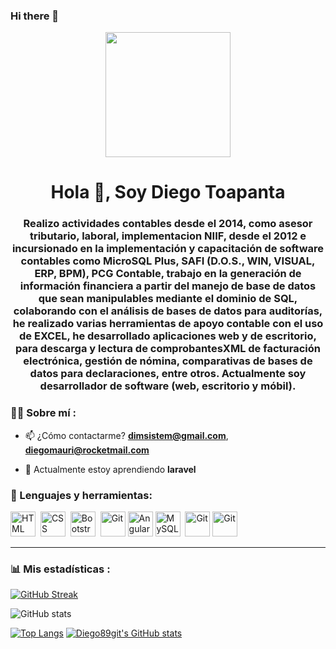 ### Hi there 👋

<!--
**Diego89git/Diego89git** is a ✨ _special_ ✨ repository because its `README.md` (this file) appears on your GitHub profile.

Here are some ideas to get you started:

- 🔭 I’m currently working on ...
- 🌱 I’m currently learning ...
- 👯 I’m looking to collaborate on ...
- 🤔 I’m looking for help with ...
- 💬 Ask me about ...
- 📫 How to reach me: ...
- 😄 Pronouns: ...
- ⚡ Fun fact: ...
-->
<div id="header" align="center">
    <img src="https://www.vipnet360.com/wp-content/uploads/2021/06/La-importancia-de-contar-con-un-desarrollador-o-programador-para-Wordpress_Vipnet360-1000x500.png" width="200" />
    <h1 align="center">Hola 👋, Soy Diego Toapanta</h1>
    <h3 align="center">Realizo actividades contables desde el 2014, como asesor tributario, laboral, implementacion NIIF, desde el 2012 e incursionado en la implementación y capacitación de software contables como MicroSQL Plus, SAFI (D.O.S., WIN, VISUAL, ERP, BPM), PCG Contable, trabajo en la generación de información financiera a partir del manejo de base de datos que sean manipulables mediante el dominio de SQL, colaborando con el análisis de bases de datos para auditorías, he realizado varias herramientas de apoyo contable con el uso de EXCEL, he desarrollado aplicaciones web y de escritorio, para descarga y lectura de comprobantesXML de facturación electrónica, gestión de nómina, comparativas de bases de datos para declaraciones, entre otros. Actualmente soy desarrollador de software (web, escritorio y móbil).</h3>
</div>


### 👨‍💻 Sobre mí :

- 📫 ¿Cómo contactarme? **dimsistem@gmail.com**, **diegomauri@rocketmail.com**

- 🌱 Actualmente estoy aprendiendo **laravel**


<div align="left">
    <h3>🔨 Lenguajes y herramientas:</h3>
    <div>
        <img src="https://cdn-icons-png.flaticon.com/512/174/174854.png" title="HTML5" alt="HTML" width="40" height="40"/>&nbsp;
        <img src="https://cdn.icon-icons.com/icons2/2107/PNG/512/file_type_css_icon_130661.png"  title="CSS3" alt="CSS" width="40" height="40"/>&nbsp;
        <img src="https://cdn.icon-icons.com/icons2/2248/PNG/512/bootstrap_icon_135870.png" title="Bootstrap" alt="Bootstrap" width="40" height="40"/>&nbsp;
        <img src="https://cdn.icon-icons.com/icons2/2406/PNG/512/github_git_icon_145985.png" title="Git" **alt="Git" width="40" height="40"/>
        <img src="https://docs.angular.lat/assets/images/logos/angularjs/AngularJS-Shield.svg" title="Angular" **alt="Angular" width="40" height="40"/>
         <img src="https://cdn.icon-icons.com/icons2/2415/PNG/512/mysql_original_wordmark_logo_icon_146417.png" title="MySQL"  alt="MySQL" width="40" height="40"/>&nbsp;
        <img src="https://e7.pngegg.com/pngimages/515/909/png-clipart-microsoft-sql-server-computer-servers-database-microsoft-microsoft-sql-server-server-computer.png" title="Git" **alt="Git" width="40" height="40"/>
<img src="https://chuidiang.org/images/f/f3/Logo_php.png" title="Git" **alt="Git" width="40" height="40"/>
      </div>
</div>

---

### 📊 Mis estadísticas :

[![GitHub Streak](https://github-readme-streak-stats.herokuapp.com?user=Diego89git&theme=dark&hide_border=true&locale=es&mode=dayly&card_width=500)](https://git.io/streak-stats)

![GitHub stats](https://github-readme-stats.vercel.app/api?username=Diego89git&show_icons=true&theme=radical)

[![Top Langs](https://github-readme-stats.vercel.app/api/top-langs/?username=Diego89git&theme=tokyonight)](https://github.com/anuraghazra/github-readme-stats)
[![Diego89git's GitHub stats](https://github-readme-stats.vercel.app/api?username=Diego89git)](https://github.com/Diego89git/github-readme-stats)
